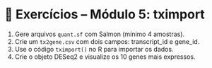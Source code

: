 # 🧬 Exercícios – Módulo 5: tximport

1. Gere arquivos `quant.sf` com Salmon (mínimo 4 amostras).
2. Crie um `tx2gene.csv` com dois campos: transcript_id e gene_id.
3. Use o código `tximport()` no R para importar os dados.
4. Crie o objeto DESeq2 e visualize os 10 genes mais expressos.